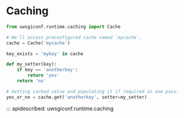 # Caching

```python
from uwsgiconf.runtime.caching import Cache

# We'll access preconfigured cache named `mycache`.
cache = Cache('mycache')

key_exists = 'mykey' in cache

def my_setter(key):
    if key == 'anotherkey':
        return 'yes'
    return 'no'

# Getting cached value and populating it if required in one pass:
yes_or_no = cache.get('anotherkey', setter=my_setter)
```

::: apidescribed: uwsgiconf.runtime.caching

